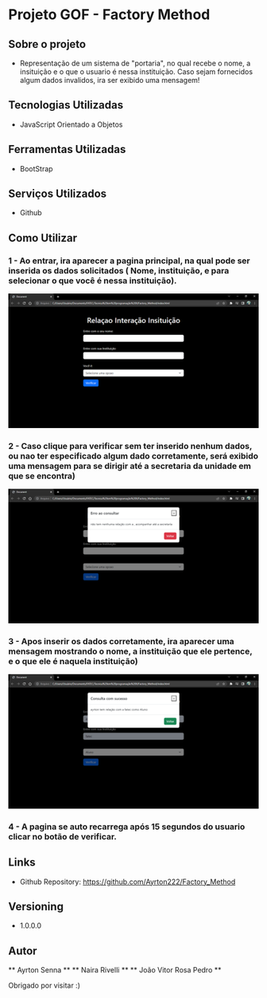 # Projeto GOF - Factory Method

## Sobre o projeto
 * Representação de um sistema de "portaria", no qual recebe o nome, a insituição e o que o usuario é nessa instituição. Caso sejam fornecidos algum dados invalidos, ira ser exibido uma mensagem!
 
 ## Tecnologias Utilizadas

 * JavaScript Orientado a Objetos

 ## Ferramentas Utilizadas

 * BootStrap
 
 ## Serviços Utilizados

 * Github

 ## Como Utilizar

 ### 1 - Ao entrar, ira aparecer a pagina principal, na qual pode ser inserida os dados solicitados ( Nome, instituição, e para selecionar o que você é nessa instituição).

![Homepage image](https://github.com/Ayrton222/Factory_Method/blob/main/images/inicio.png)

### 2 - Caso clique para verificar sem ter inserido nenhum dados, ou nao ter especificado algum dado corretamente, será exibido uma mensagem para se dirigir até a secretaria da unidade em que se encontra)

![Post](https://github.com/Ayrton222/Factory_Method/blob/main/images/dados_invalidos.png)

### 3 - Apos inserir os dados corretamente, ira aparecer uma mensagem mostrando o nome, a instituição que ele pertence, e o que ele é naquela instituição)

![Post](https://github.com/Ayrton222/Factory_Method/blob/main/images/dados_validos.png)

### 4 - A pagina se auto recarrega após 15 segundos do usuario clicar no botão de verificar.

## Links

 * Github Repository: https://github.com/Ayrton222/Factory_Method

## Versioning
  * 1.0.0.0

## Autor

 ** Ayrton Senna **
 ** Naira Rivelli **
 ** João Vitor Rosa Pedro **
 
 Obrigado por visitar :)


